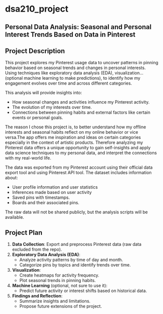# dsa210_project

## Personal Data Analysis: Seasonal and Personal Interest Trends Based on Data in Pinterest

## Project Description
This project explores my Pinterest usage data to uncover patterns in pinning behavior based on seasonal trends and changes in personal interests. Using techniques like exploratory data analysis (EDA), visualization...(optional machine learning to make predictions), to identify how my engagement evolves over time and across different categories.

This analysis will provide insights into:
- How seasonal changes and activities influence my Pinterest activity.
- The evolution of my interests over time.
- Connections between pinning habits and external factors like certain events or personal goals.

The reason I chose this project is, to better understand how my offline interests and seasonal habits reflect on my online behavior or vice versa.The app offers me inspiration and ideas on certain categories especially in the context of artistic products. Therefore analyzing my Pinterest data offers a unique opportunity to gain self-insights and apply data science techniques to my personal data, and interpret the connections with my real-world life.

The data was exported from my Pinterest account using their official data export tool and using Pinterest API tool. The dataset includes information about:
- User profile information and user statistics
- Inferences made based on user activity
- Saved pins with timestamps.
- Boards and their associated pins.
  
The raw data will not be shared publicly, but the analysis scripts will be available.

## Project Plan
1. **Data Collection**: Export and preprocess Pinterest data (raw data excluded from the repo).
2. **Exploratory Data Analysis (EDA)**:
   - Analyze activity patterns by time of day and month.
   - Categorize pins by topics and identify trends over time.
3. **Visualization**:
   - Create heatmaps for activity frequency.
   - Plot seasonal trends in pinning habits.
4. **Machine Learning** (optional, not sure to use it):
   - Predict future activity or interest shifts based on historical data.
5. **Findings and Reflection**:
   - Summarize insights and limitations.
   - Propose future extensions of the project.
